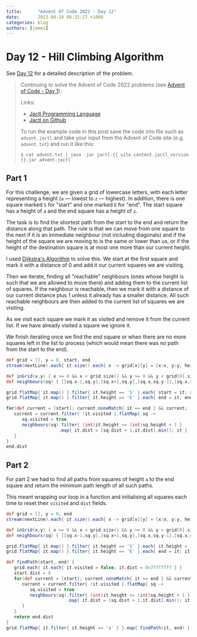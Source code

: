 ```yaml
---
title:      "Advent Of Code 2022 - Day 12"
date:       2023-04-18 08:32:27 +1000
categories: blog
authors: [james]
---
```


# Day 12 - Hill Climbing Algorithm

See [Day 12](https://adventofcode.com/2022/day/12) for a detailed description of the problem.

<!--truncate-->

> Continuing to solve the Advent of Code 2022 problems
> (see [Advent of Code - Day 1](2023-04-06-advent-of-code-2022-day1.md)).
>
> Links:
> * [Jactl Programming Language](https://jactl.io)
> * [Jactl on Github](https://github.com/jaccomoc/jactl)
>
> To run the example code in this post save the code into file such as `advent.jactl` and take your input from the
> Advent of Code site (e.g. `advent.txt`) and run it like this:
> ```shell
> $ cat advent.txt | java -jar jactl-{{ site.content.jactl_version }}.jar advent.jactl 
> ```

## Part 1

For this challenge, we are given a grid of lowercase letters, with each letter representing a height (`a` &mdash; lowest
to `z` &mdash; highest).
In addition, there is one square marked `S` for "start" and one marked `E` for "end".
The start square has a height of `a` and the end square has a height of `z`.

The task is to find the shortest path from the start to the end and return the distance along that path.
The rule is that we can move from one square to the next if it is an immediate neighbour (not including
diagonals) and if the height of the square we are moving to is the same or lower than us, or if the height
of the destination square is at most one more than our current height.

I used [Dijkstra's Algorithm](https://en.wikipedia.org/wiki/Dijkstra%27s_algorithm) to solve this.
We start at the first square and mark it with a distance of 0 and add it our current squares we are visiting.

Then we iterate, finding all "reachable" neighbours (ones whose height is such that we are allowed to
move there) and adding them to the current list of squares.
If the neighbour is reachable, then we mark it with a distance of our current distance plus 1 unless it
already has a smaller distance.
All such reachable neighbours are then added to the current list of squares we are visiting.

As we visit each square we mark it as visited and remove it from the current list.
If we have already visited a square we ignore it.

We finish iterating once we find the end square or when there are no more squares left in the list to process
(which would mean there was no path from the start to the end).

```groovy
def grid = [], y = 0, start, end
stream(nextLine).each{ it.size().each{ x -> grid[x][y] = [x:x, y:y, height:it[x], dist:0x7fffffff] }; y++ }

def inGrid(x,y) { x >= 0 && x < grid.size() && y >= 0 && y < grid[0].size() }
def neighbours(sq) { [[sq.x-1,sq.y],[sq.x+1,sq.y],[sq.x,sq.y-1],[sq.x,sq.y+1]].filter(inGrid).map{ x,y -> grid[x][y] } }

grid.flatMap{ it.map() }.filter{ it.height == 'S' }.each{ start = it; start.height = 'a'; start.dist = 0 }
grid.flatMap{ it.map() }.filter{ it.height == 'E' }.each{ end = it; end.height = 'z' }

for(def current = [start]; current.noneMatch{ it == end } && current; ) {
   current = current.filter{ !it.visited }.flatMap{ sq ->
      sq.visited = true
      neighbours(sq).filter{ (int)it.height <= (int)sq.height + 1 }
                    .map{ it.dist = [sq.dist + 1,it.dist].min(); it }
   }
}
end.dist
```


## Part 2

For part 2 we had to find all paths from squares of height `a` to the end square and return the minimum path
length of all such paths.

This meant wrapping our loop in a function and initialising all squares each time to reset their `visited` and `dist`
fields.

```groovy
def grid = [], y = 0, end
stream(nextLine).each{ it.size().each{ x -> grid[x][y] = [x:x, y:y, height:it[x]] }; y++ }

def inGrid(x,y) { x >= 0 && x < grid.size() && y >= 0 && y < grid[0].size() }
def neighbours(sq) { [[sq.x-1,sq.y],[sq.x+1,sq.y],[sq.x,sq.y-1],[sq.x,sq.y+1]].filter(inGrid).map{ x,y -> grid[x][y] } }

grid.flatMap{ it.map() }.filter{ it.height == 'S' }.each{ it.height = 'a' }
grid.flatMap{ it.map() }.filter{ it.height == 'E' }.each{ end = it; it.height = 'z' }

def findPath(start, end) {
   grid.each{ it.each{ it.visited = false; it.dist = 0x7fffffff } }
   start.dist = 0
   for(def current = [start]; current.noneMatch{ it == end } && current; ) {
      current = current.filter{ !it.visited }.flatMap{ sq ->
         sq.visited = true
         neighbours(sq).filter{ (int)it.height <= (int)sq.height + 1 }
                       .map{ it.dist = [sq.dist + 1,it.dist].min(); it }
      }
   }
   return end.dist
}
grid.flatMap{ it.filter{ it.height == 'a' } }.map{ findPath(it, end) }.min()
```
